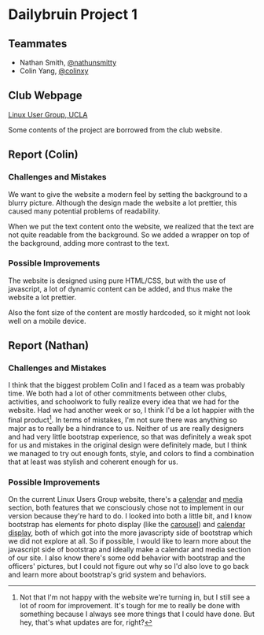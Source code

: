 # Dailybruin Project 1

## Teammates

 - Nathan Smith, [@nathunsmitty](https://github.com/nathunsmitty)
 - Colin Yang,   [@colinxy](https://github.com/colinxy)

## Club Webpage

[Linux User Group, UCLA](https://linux.ucla.edu/)

Some contents of the project are borrowed from the club website.

## Report (Colin)

### Challenges and Mistakes

We want to give the website a modern feel by setting the background to
a blurry picture. Although the design made the website a lot prettier,
this caused many potential problems of readability.

When we put the text content onto the website, we realized that the
text are not quite readable from the background. So we added a wrapper
on top of the background, adding more contrast to the text.

### Possible Improvements

The website is designed using pure HTML/CSS, but with the use of
javascript, a lot of dynamic content can be added, and thus make the
website a lot prettier.

Also the font size of the content are mostly hardcoded, so it might
not look well on a mobile device.

## Report (Nathan)

### Challenges and Mistakes

I think that the biggest problem Colin and I faced as a team was probably time. We both had a lot of other commitments between other clubs, activities, and schoolwork to fully realize every idea that we had for the website. Had we had another week or so, I think I'd be a lot happier with the final product[^1]. In terms of mistakes, I'm not sure there was anything so major as to really be a hindrance to us. Neither of us are really designers and had very little bootstrap experience, so that was definitely a weak spot for us and mistakes in the original design were definitely made, but I think we managed to try out enough fonts, style, and colors to find a combination that at least was stylish and coherent enough for us.

[^1]: Not that I'm not happy with the website we're turning in, but I still see a lot of room for improvement. It's tough for me to really be done with something because I always see more things that I could have done. But hey, that's what updates are for, right?

### Possible Improvements

On the current Linux Users Group website, there's a [calendar](https://linux.ucla.edu/calendar/) and [media](https://linux.ucla.edu/media/) section, both features that we consciously chose not to implement in our version because they're hard to do. I looked into both a little bit, and I know bootstrap has elements for photo display (like the [carousel](http://getbootstrap.com/javascript/#carousel)) and [calendar display](http://bootstrap-calendar.azurewebsites.net/index-bs3.html), both of which got into the more javascripty side of bootstrap which we did not explore at all. So if possible, I would like to learn more about the javascript side of bootstrap and ideally make a calendar and media section of our site. I also know there's some odd behavior with bootstrap and the officers' pictures, but I could not figure out why so I'd also love to go back and learn more about bootstrap's grid system and behaviors. 
